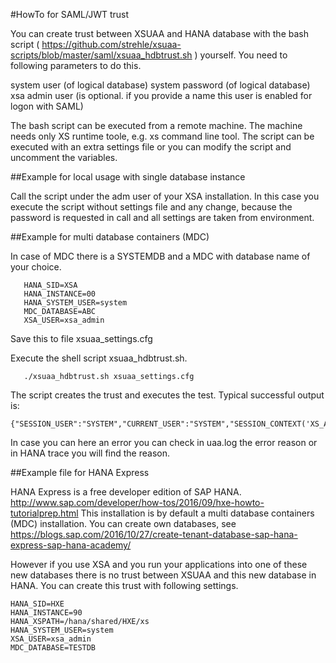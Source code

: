 #HowTo for SAML/JWT trust

You can create trust between XSUAA and HANA database with the bash script ( https://github.com/strehle/xsuaa-scripts/blob/master/saml/xsuaa_hdbtrust.sh ) yourself. You need to following parameters to do this.

system user (of logical database)
system password (of logical database)
xsa admin user (is optional. if you provide a name this user is enabled for logon with SAML)

The bash script can be executed from a remote machine. The machine needs only XS runtime toole, e.g. xs command line tool. The script can be executed with an extra settings file or you can modify the script and uncomment the variables. 

##Example for local usage with single database instance

Call the script under the <sid>adm user of your XSA installation.
In this case you execute the script without settings file and any change, because the password is requested in call and all settings are taken from environment. 


##Example for multi database containers (MDC)

In case of MDC there is a SYSTEMDB and a MDC with database name of your choice.
```
   HANA_SID=XSA
   HANA_INSTANCE=00
   HANA_SYSTEM_USER=system
   MDC_DATABASE=ABC
   XSA_USER=xsa_admin
```
Save this to file xsuaa_settings.cfg

Execute the shell script xsuaa_hdbtrust.sh. 
```
   ./xsuaa_hdbtrust.sh xsuaa_settings.cfg
```
The script creates the trust and executes the test. Typical successful output is:
```
{"SESSION_USER":"SYSTEM","CURRENT_USER":"SYSTEM","SESSION_CONTEXT('XS_APPLICATIONUSER')":"XSA_ADMIN"}
```
In case you can here an error you can check in uaa.log the error reason or in HANA trace you will find the reason.

##Example file for HANA Express

HANA Express is a free developer edition of SAP HANA. 
http://www.sap.com/developer/how-tos/2016/09/hxe-howto-tutorialprep.html
This installation is by default a multi database containers (MDC) installation. You can create own databases, see
https://blogs.sap.com/2016/10/27/create-tenant-database-sap-hana-express-sap-hana-academy/

However if you use XSA and you run your applications into one of these new databases there is no trust between XSUAA and this new database in HANA. You can create this trust with following settings.
```
HANA_SID=HXE
HANA_INSTANCE=90
HANA_XSPATH=/hana/shared/HXE/xs
HANA_SYSTEM_USER=system
XSA_USER=xsa_admin
MDC_DATABASE=TESTDB
```
